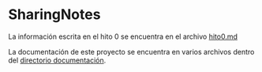 # SharingNotes


La información escrita en el hito 0 se encuentra en el archivo [hito0.md](https://github.com/mjls130598/CC-proyecto/tree/master/documentacion/hito0.md) 

La documentación de este proyecto se encuentra en varios archivos dentro del [directorio documentación](https://github.com/mjls130598/CC-proyecto/tree/master/documentacion).
